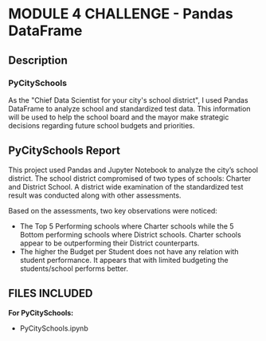 # MODULE 4 CHALLENGE - Pandas DataFrame

## Description

### PyCitySchools
As the "Chief Data Scientist for your city's school district", I used Pandas DataFrame to analyze school and standardized test data. This information will be used to help the school board and the mayor make strategic decisions regarding future school budgets and priorities. 


## PyCitySchools Report

This project used Pandas and Jupyter Notebook to analyze the city’s school district. The school district compromised of two types of schools: Charter and District School. A district wide examination of the standardized test result was conducted along with other assessments.

Based on the assessments, two key observations were noticed:
* The  Top 5 Performing schools where Charter schools while the 5 Bottom performing schools where District schools. Charter schools appear to be outperforming their District counterparts.
* The higher the Budget per Student does not have any relation with student performance. It appears that with limited budgeting the students/school performs better.

## FILES INCLUDED
**For PyCitySchools:**
* PyCitySchools.ipynb
